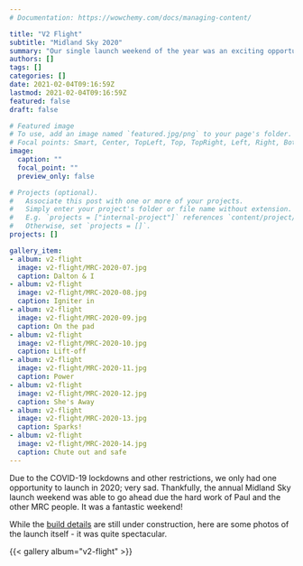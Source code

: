 ```yaml
---
# Documentation: https://wowchemy.com/docs/managing-content/

title: "V2 Flight"
subtitle: "Midland Sky 2020"
summary: "Our single launch weekend of the year was an exciting opportunity to fly the big V2"
authors: []
tags: []
categories: []
date: 2021-02-04T09:16:59Z
lastmod: 2021-02-04T09:16:59Z
featured: false
draft: false

# Featured image
# To use, add an image named `featured.jpg/png` to your page's folder.
# Focal points: Smart, Center, TopLeft, Top, TopRight, Left, Right, BottomLeft, Bottom, BottomRight.
image:
  caption: ""
  focal_point: ""
  preview_only: false

# Projects (optional).
#   Associate this post with one or more of your projects.
#   Simply enter your project's folder or file name without extension.
#   E.g. `projects = ["internal-project"]` references `content/project/deep-learning/index.md`.
#   Otherwise, set `projects = []`.
projects: []

gallery_item:
- album: v2-flight
  image: v2-flight/MRC-2020-07.jpg
  caption: Dalton & I
- album: v2-flight
  image: v2-flight/MRC-2020-08.jpg
  caption: Igniter in
- album: v2-flight
  image: v2-flight/MRC-2020-09.jpg
  caption: On the pad
- album: v2-flight
  image: v2-flight/MRC-2020-10.jpg
  caption: Lift-off
- album: v2-flight
  image: v2-flight/MRC-2020-11.jpg
  caption: Power
- album: v2-flight
  image: v2-flight/MRC-2020-12.jpg
  caption: She's Away
- album: v2-flight
  image: v2-flight/MRC-2020-13.jpg
  caption: Sparks!
- album: v2-flight
  image: v2-flight/MRC-2020-14.jpg
  caption: Chute out and safe
---
```


Due to the COVID-19 lockdowns and other restrictions, we only had one opportunity to launch in 2020; very sad. Thankfully, the annual Midland Sky launch weekend was able to go ahead due the hard work of Paul and the other MRC people. It was a fantastic weekend!

While the [build details](/docs/builds/v2) are still under construction, here are some photos of the launch itself - it was quite spectacular.

{{< gallery album="v2-flight" >}}
